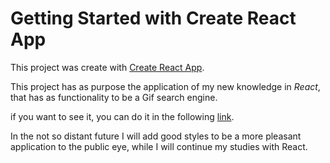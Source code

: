 # Getting Started with Create React App

This project was create with [Create React App](https://github.com/facebook/create-react-app).

This project has as purpose the application of my new knowledge in _React_, that has as functionality to be a Gif search engine.

if you want to see it, you can do it in the following [link](https://luismgil.github.io/Gif-expert-app/).

In the not so distant future I will add good styles to be a more pleasant application to the public eye, while I will continue my studies with React.
